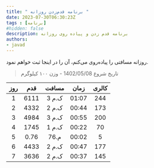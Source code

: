 ```yaml
---
title: " برنامه قدم‌زدن روزانه "
date: 2023-07-30T06:30:23Z
tags : [برنامه]
#hidden: false
description: برنامه قدم زدن و پیادە روی روزانه
authors:
- javad
---
```



روزانه مسافتی را پیادە‌روی می‌کنم، آن را در اینجا ثبت خواهم نمود.
> تاریخ شروع  1402/05/08  - وزن ١٠٠ کیلوگرم

| **روز** | **قدم** |**مسافت** | **زمان** | **کالری** |
| :----: |  :----: |  :----: | :----: | :----: |
| 1 | 6111 | 3 ک.م  | 01:07 | 244 |
| 2 | 4332 | 2 ک.م  | 00:44 | 173 |
| 3 | 4984 | 3 ک.م  | 00:55 | 200 |
| 4 | 1745 | 1 ک.م  | 00:22 | 70 |
| 5 | 0.76 | 76.م  | 00:02 | 5 |
| 6 | 4433 | 2 ک.م  | 00:47 | 177 |
| 7 | 3636 | 2 ک.م  | 00:37 | 145 |





